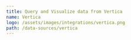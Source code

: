 ```yaml
---
title: Query and Visualize data from Vertica
name: Vertica
logo: /assets/images/integrations/vertica.png
path: /data-sources/vertica
---
```

